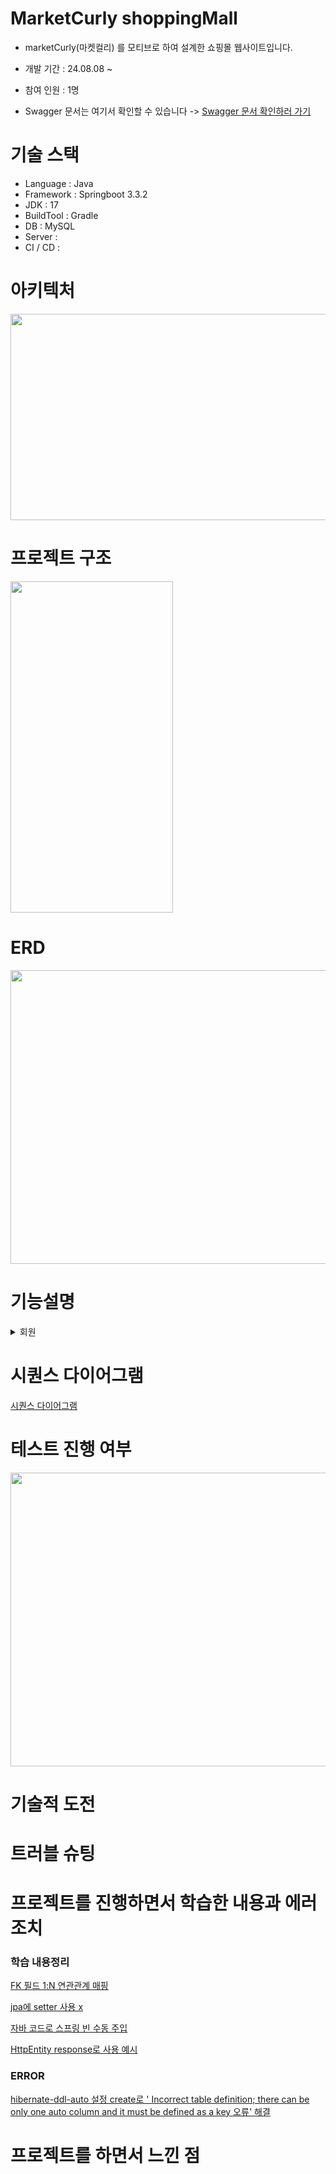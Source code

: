 # **MarketCurly shoppingMall**
- marketCurly(마켓컬리) 를 모티브로 하여 설계한 쇼핑몰 웹사이트입니다.
- 개발 기간 : 24.08.08 ~ <br>
- 참여 인원 : 1명<br>

- Swagger 문서는 여기서 확인할 수 있습니다 ->
[Swagger 문서 확인하러 가기]()

# 기술 스택
- Language : Java<br>
- Framework : Springboot 3.3.2<br>
- JDK : 17<br>
- BuildTool : Gradle<br>
- DB : MySQL<br>
- Server : <br>
- CI / CD : <br>


# 아키텍처
<img src=""  width="650" height="330">

# 프로젝트 구조
<img src=""  width="260" height="530">

# ERD
<img src=""  width="800" height="470">


# 기능설명


<details>
<summary>회원</summary>
 
- 사이트를 통해 회원 가입 및 로그인
- 소셜 로그인(카카오) 인증 후 로그인

    +프론트에서 로그인 소셜 타입을 전달받아 사용 EX ) NO_SOCIAL / KAKAO 

- 로그인 시, 로그인 기록 저장 ( 매일 자정에 데이터 초기화 )
- 아이디 중복 체크
- 회원 정보 확인
- 회원 정보 수정
- 회원 탈퇴
    
    +공통 : 탈퇴 시, DB 에서 삭제되지 않으며 DeleteAt 필드 값이 현재 시간으로 초기화
    
    +USER : 회원이 가지고 있는 장바구니 데이터 삭제
    
    +SELLER : 등록한 상품에 연관된 데이터 삭제
    
    +ADMIN : 해당 없음
</details>





# 시퀀스 다이어그램

[시퀀스 다이어그램]()

# 테스트 진행 여부
<img src=""  width="610" height="470">

# 기술적 도전



# 트러블 슈팅


    
# 프로젝트를 진행하면서 학습한 내용과 에러 조치


### 학습 내용정리

[FK 필드 1:N 연관관계 매핑](https://velog.io/@xeropise1/JPA-%EC%96%B4%EB%85%B8%ED%85%8C%EC%9D%B4%EC%85%98-%EC%A0%95%EB%A6%AC)

[jpa에 setter 사용 x](https://velog.io/@langoustine/setter-%EC%A7%80%EC%96%91-%EC%9D%B4%EC%9C%A0)

[자바 코드로 스프링 빈 수동 주입](https://m42-orion.tistory.com/100)

[HttpEntity response로 사용 예시](https://velog.io/@gwichanlee/Spring-HTTP-Header)


### ERROR

[hibernate-ddl-auto 설정 create로 ' Incorrect table definition; there can be only one auto column and it must be defined as a key 오류' 해결](https://velog.io/@deannn/Spring-Boot-Blog-Project-DB-%ED%85%8C%EC%9D%B4%EB%B8%94-%EB%A7%8C%EB%93%A4%EA%B8%B0)

# 프로젝트를 하면서 느낀 점
